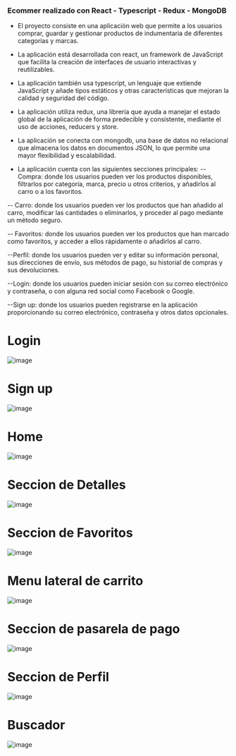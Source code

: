 <h3>Ecommer realizado con React - Typescript - Redux - MongoDB</h3>

- El proyecto consiste en una aplicación web que permite a los usuarios comprar, guardar y gestionar productos de indumentaria de diferentes categorías y marcas.

- La aplicación está desarrollada con react, un framework de JavaScript que facilita la creación de interfaces de usuario interactivas y reutilizables.

- La aplicación también usa typescript, un lenguaje que extiende JavaScript y añade tipos estáticos y otras características que mejoran la calidad y seguridad del código.

- La aplicación utiliza redux, una librería que ayuda a manejar el estado global de la aplicación de forma predecible y consistente, mediante el uso de acciones, reducers y store.

- La aplicación se conecta con mongodb, una base de datos no relacional que almacena los datos en documentos JSON, lo que permite una mayor flexibilidad y escalabilidad.

- La aplicación cuenta con las siguientes secciones principales:
-- Compra: donde los usuarios pueden ver los productos disponibles, filtrarlos por categoría, marca, precio u otros criterios, y añadirlos al carro o a los favoritos.

-- Carro: donde los usuarios pueden ver los productos que han añadido al carro, modificar las cantidades o eliminarlos, y proceder al pago mediante un método seguro.

-- Favoritos: donde los usuarios pueden ver los productos que han marcado como favoritos, y acceder a ellos rápidamente o añadirlos al carro.

--Perfil: donde los usuarios pueden ver y editar su información personal, sus direcciones de envío, sus métodos de pago, su historial de compras y sus devoluciones.

--Login: donde los usuarios pueden iniciar sesión con su correo electrónico y contraseña, o con alguna red social como Facebook o Google.

--Sign up: donde los usuarios pueden registrarse en la aplicación proporcionando su correo electrónico, contraseña y otros datos opcionales.

# Login
![image](https://user-images.githubusercontent.com/99273526/227743687-e8c84a1a-0821-4558-8292-ba21c08dc43f.png)

# Sign up
![image](https://user-images.githubusercontent.com/99273526/227743713-3340349d-96b6-4fac-90ff-08be0c08aa08.png)

# Home
![image](https://user-images.githubusercontent.com/99273526/227743349-f39d2064-ba4d-49b5-8ca3-055c4773073f.png)

# Seccion de Detalles
![image](https://user-images.githubusercontent.com/99273526/227743391-20b20d58-ac56-4df9-a4fb-44309232b503.png)

# Seccion de Favoritos
![image](https://user-images.githubusercontent.com/99273526/227743460-37ec2a30-bab0-4359-834e-5e4162db247e.png)

# Menu lateral de carrito
![image](https://user-images.githubusercontent.com/99273526/227743517-9d4165ba-32b5-423b-847b-6d2f571e4c2b.png)

# Seccion de pasarela de pago 
![image](https://user-images.githubusercontent.com/99273526/227743591-da86264d-a0b1-40cc-9e4c-53fd960be0d2.png)

# Seccion de Perfil 
![image](https://user-images.githubusercontent.com/99273526/227743643-cbbb95b9-5b11-4cf4-9bee-aca1131fb93d.png)

# Buscador 
![image](https://user-images.githubusercontent.com/99273526/227743659-12ab4838-b2f4-4876-8cd4-0fb1516ef81c.png)


